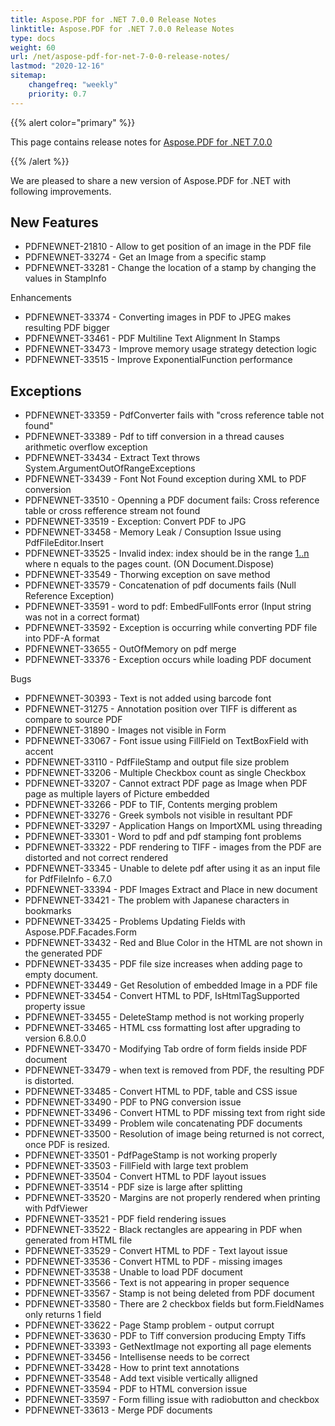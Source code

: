 ```yaml
---
title: Aspose.PDF for .NET 7.0.0 Release Notes
linktitle: Aspose.PDF for .NET 7.0.0 Release Notes
type: docs
weight: 60
url: /net/aspose-pdf-for-net-7-0-0-release-notes/
lastmod: "2020-12-16"
sitemap:
    changefreq: "weekly"
    priority: 0.7
---
```


{{% alert color="primary" %}}

This page contains release notes for [Aspose.PDF for .NET 7.0.0](http://www.aspose.com/downloads/pdf/net/new-releases/aspose.pdf-for-.net-7.0.0/)

{{% /alert %}}

We are pleased to share a new version of Aspose.PDF for .NET with following improvements.
## **New Features**
- PDFNEWNET-21810 - Allow to get position of an image in the PDF file
- PDFNEWNET-33274 - Get an Image from a specific stamp
- PDFNEWNET-33281 - Change the location of a stamp by changing the values in StampInfo

Enhancements

- PDFNEWNET-33374 - Converting images in PDF to JPEG makes resulting PDF bigger
- PDFNEWNET-33461 - PDF Multiline Text Alignment In Stamps
- PDFNEWNET-33473 - Improve memory usage strategy detection logic
- PDFNEWNET-33515 - Improve ExponentialFunction performance
## **Exceptions**
- PDFNEWNET-33359 - PdfConverter fails with "cross reference table not found"
- PDFNEWNET-33389 - Pdf to tiff conversion in a thread causes arithmetic overflow exception
- PDFNEWNET-33434 - Extract Text throws System.ArgumentOutOfRangeExceptions
- PDFNEWNET-33439 - Font Not Found exception during XML to PDF conversion
- PDFNEWNET-33510 - Openning a PDF document fails: Cross reference table or cross refference stream not found
- PDFNEWNET-33519 - Exception: Convert PDF to JPG
- PDFNEWNET-33458 - Memory Leak / Consuption Issue using PdfFileEditor.Insert
- PDFNEWNET-33525 - Invalid index: index should be in the range [1..n](/pages/createpage.action?spaceKey=pdfnet&title=1..n&linkCreation=true&fromPageId=7120576) where n equals to the pages count. (ON Document.Dispose)
- PDFNEWNET-33549 - Thorwing exception on save method
- PDFNEWNET-33579 - Concatenation of pdf documents fails (Null Reference Exception)
- PDFNEWNET-33591 - word to pdf: EmbedFullFonts error (Input string was not in a correct format)
- PDFNEWNET-33592 - Exception is occurring while converting PDF file into PDF-A format
- PDFNEWNET-33655 - OutOfMemory on pdf merge
- PDFNEWNET-33376 - Exception occurs while loading PDF document

Bugs

- PDFNEWNET-30393 - Text is not added using barcode font
- PDFNEWNET-31275 - Annotation position over TIFF is different as compare to source PDF
- PDFNEWNET-31890 - Images not visible in Form
- PDFNEWNET-33067 - Font issue using FillField on TextBoxField with accent
- PDFNEWNET-33110 - PdfFileStamp and output file size problem
- PDFNEWNET-33206 - Multiple Checkbox count as single Checkbox
- PDFNEWNET-33207 - Cannot extract PDF page as Image when PDF page as multiple layers of Picture embedded
- PDFNEWNET-33266 - PDF to TIF, Contents merging problem
- PDFNEWNET-33276 - Greek symbols not visible in resultant PDF
- PDFNEWNET-33297 - Application Hangs on ImportXML using threading
- PDFNEWNET-33301 - Word to pdf and pdf stamping font problems
- PDFNEWNET-33322 - PDF rendering to TIFF - images from the PDF are distorted and not correct rendered
- PDFNEWNET-33345 - Unable to delete pdf after using it as an input file for PdfFileInfo - 6.7.0
- PDFNEWNET-33394 - PDF Images Extract and Place in new document
- PDFNEWNET-33421 - The problem with Japanese characters in bookmarks
- PDFNEWNET-33425 - Problems Updating Fields with Aspose.PDF.Facades.Form
- PDFNEWNET-33432 - Red and Blue Color in the HTML are not shown in the generated PDF
- PDFNEWNET-33435 - PDF file size increases when adding page to empty document.
- PDFNEWNET-33449 - Get Resolution of embedded Image in a PDF file
- PDFNEWNET-33454 - Convert HTML to PDF, IsHtmlTagSupported property issue
- PDFNEWNET-33455 - DeleteStamp method is not working properly
- PDFNEWNET-33465 - HTML css formatting lost after upgrading to version 6.8.0.0
- PDFNEWNET-33470 - Modifying Tab ordre of form fields inside PDF document
- PDFNEWNET-33479 - when text is removed from PDF, the resulting PDF is distorted.
- PDFNEWNET-33485 - Convert HTML to PDF, table and CSS issue
- PDFNEWNET-33490 - PDF to PNG conversion issue
- PDFNEWNET-33496 - Convert HTML to PDF missing text from right side
- PDFNEWNET-33499 - Problem wile concatenating PDF documents
- PDFNEWNET-33500 - Resolution of image being returned is not correct, once PDF is resized.
- PDFNEWNET-33501 - PdfPageStamp is not working properly
- PDFNEWNET-33503 - FillField with large text problem
- PDFNEWNET-33504 - Convert HTML to PDF layout issues
- PDFNEWNET-33514 - PDF size is large after splitting
- PDFNEWNET-33520 - Margins are not properly rendered when printing with PdfViewer
- PDFNEWNET-33521 - PDF field rendering issues
- PDFNEWNET-33522 - Black rectangles are appearing in PDF when generated from HTML file
- PDFNEWNET-33529 - Convert HTML to PDF - Text layout issue
- PDFNEWNET-33536 - Convert HTML to PDF - missing images
- PDFNEWNET-33538 - Unable to load PDF document
- PDFNEWNET-33566 - Text is not appearing in proper sequence
- PDFNEWNET-33567 - Stamp is not being deleted from PDF document
- PDFNEWNET-33580 - There are 2 checkbox fields but form.FieldNames only returns 1 field
- PDFNEWNET-33622 - Page Stamp problem - output corrupt
- PDFNEWNET-33630 - PDF to Tiff conversion producing Empty Tiffs
- PDFNEWNET-33393 - GetNextImage not exporting all page elements
- PDFNEWNET-33456 - Intellisense needs to be correct
- PDFNEWNET-33428 - How to print text annotations
- PDFNEWNET-33548 - Add text visible vertically alligned
- PDFNEWNET-33594 - PDF to HTML conversion issue
- PDFNEWNET-33597 - Form filling issue with radiobutton and checkbox
- PDFNEWNET-33613 - Merge PDF documents
